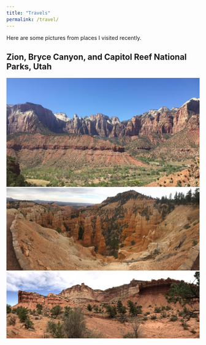 ```yaml
---
title: "Travels"
permalink: /travel/
---
```


Here are some pictures from places I visited recently.

## Zion, Bryce Canyon, and Capitol Reef National Parks, Utah

<img src="/images/travel/IMG_1310.jpg">

<img src="/images/travel/IMG_1244.jpg">

<img src="/images/travel/IMG_3716.jpg">
